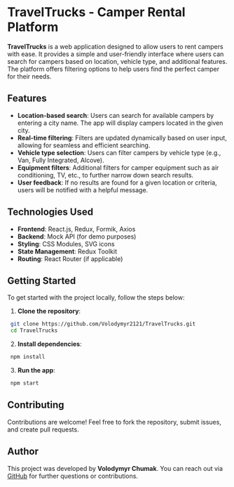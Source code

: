 # TravelTrucks - Camper Rental Platform

**TravelTrucks** is a web application designed to allow users to rent campers
with ease. It provides a simple and user-friendly interface where users can
search for campers based on location, vehicle type, and additional features. The
platform offers filtering options to help users find the perfect camper for
their needs.

## Features

- **Location-based search**: Users can search for available campers by entering
  a city name. The app will display campers located in the given city.
- **Real-time filtering**: Filters are updated dynamically based on user input,
  allowing for seamless and efficient searching.
- **Vehicle type selection**: Users can filter campers by vehicle type (e.g.,
  Van, Fully Integrated, Alcove).
- **Equipment filters**: Additional filters for camper equipment such as air
  conditioning, TV, etc., to further narrow down search results.
- **User feedback**: If no results are found for a given location or criteria,
  users will be notified with a helpful message.

## Technologies Used

- **Frontend**: React.js, Redux, Formik, Axios
- **Backend**: Mock API (for demo purposes)
- **Styling**: CSS Modules, SVG icons
- **State Management**: Redux Toolkit
- **Routing**: React Router (if applicable)

## Getting Started

To get started with the project locally, follow the steps below:

1. **Clone the repository**:

```bash
 git clone https://github.com/Volodymyr2121/TravelTrucks.git
 cd TravelTrucks
 ```

2. **Install dependencies**:

```bash
 npm install
```

3. **Run the app**:

```bash
 npm start
```

## Contributing

Contributions are welcome! Feel free to fork the repository, submit issues, and
create pull requests.

## Author

This project was developed by **Volodymyr Chumak**. You can reach out via
[GitHub](https://github.com/Volodymyr2121) for further questions or
contributions.
